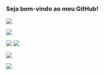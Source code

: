 ### Seja bem-vindo ao meu GitHub!

![](https://img.shields.io/badge/Sistema%20Operacional-Windows-gray?style=for-the-badge&logo=windows)

![](https://img.shields.io/badge/IDE-Visual%20Studio%20/%20Code-gray?style=for-the-badge&logo=visualstudio)

![](https://img.shields.io/badge/Linguagem-C%23-gray?style=for-the-badge&logo=csharp)
![](https://img.shields.io/badge/Plataforma-.NET-gray?style=for-the-badge&logo=dotnet)

![](https://img.shields.io/badge/Banco%20de%20Dados-MySQL-gray?style=for-the-badge&logo=mysql)

![](https://img.shields.io/badge/Ferramenta-Github-gray?style=for-the-badge&logo=github)
